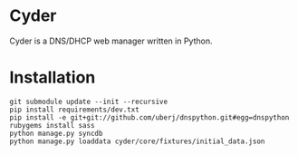 Cyder
=====

Cyder is a DNS/DHCP web manager written in Python.

Installation
============

```
git submodule update --init --recursive
pip install requirements/dev.txt
pip install -e git+git://github.com/uberj/dnspython.git#egg=dnspython
rubygems install sass
python manage.py syncdb
python manage.py loaddata cyder/core/fixtures/initial_data.json
```
